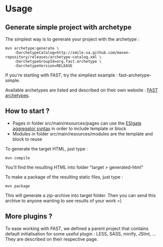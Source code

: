# Usage

## Generate simple project with archetype

The simplest way is to generate your project with the archetype :

```
mvn archetype:generate \
	-DarchetypeCatalog=http://smile-sa.github.com/maven-repository/releases/archetype-catalog.xml \
	-DarchetypeGroupId=org.fast.archetype \
	-DarchetypeVersion=RELEASE
```

If you're starting with FAST, try the simpliest example : fast-archetype-simple.

Available archetypes are listed and described on their own website : [FAST archetypes](https://smile-sa.github.com/fast-archetype).

## How to start ?

- Pages in folder src/main/resources/pages can use the [ESIgate aggregator syntax](http://www.esigate.org/aggregator.html) in order to include template or block
- Modules in folder src/main/resources/modules are the template and block to reuse

To generate the target HTML, just type :

```
mvn compile
```

You'll find the resulting HTML into folder "target > generated-html" 

To make a package of the resulting static files, just type :

```
mvn package
```

This will generate a zip-archive into target folder.
Then you can send this archive to anyone wanting to see results of your work =)

## More plugins ?

To ease working with FAST, we defined a parent project that contains default initialisation for some useful plugin : LESS, SASS, minify, JSlint, ...
They are described on their respective page.
